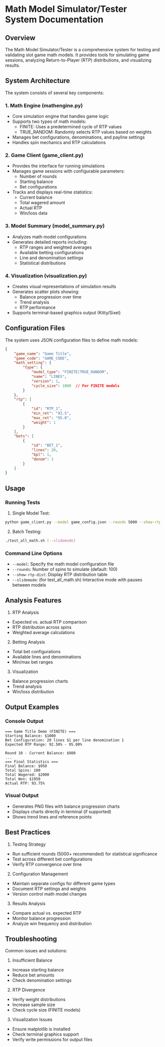 # Math Model Simulator/Tester System Documentation

## Overview

The Math Model Simulator/Tester is a comprehensive system for testing and validating slot game math models. It provides tools for simulating game sessions, analyzing Return-to-Player (RTP) distributions, and visualizing results.

## System Architecture

The system consists of several key components:

### 1. Math Engine (mathengine.py)
- Core simulation engine that handles game logic
- Supports two types of math models:
  - FINITE: Uses a predetermined cycle of RTP values
  - TRUE_RANDOM: Randomly selects RTP values based on weights
- Manages bet configurations, denominations, and payline settings
- Handles spin mechanics and RTP calculations

### 2. Game Client (game_client.py)
- Provides the interface for running simulations
- Manages game sessions with configurable parameters:
  - Number of rounds
  - Starting balance
  - Bet configurations
- Tracks and displays real-time statistics:
  - Current balance
  - Total wagered amount
  - Actual RTP
  - Win/loss data

### 3. Model Summary (model_summary.py)
- Analyzes math model configurations
- Generates detailed reports including:
  - RTP ranges and weighted averages
  - Available betting configurations
  - Line and denomination settings
  - Statistical distributions

### 4. Visualization (visualization.py)
- Creates visual representations of simulation results
- Generates scatter plots showing:
  - Balance progression over time
  - Trend analysis
  - RTP performance
- Supports terminal-based graphics output (Kitty/Sixel)

## Configuration Files

The system uses JSON configuration files to define math models:

```json
{
    "game_name": "Game Title",
    "game_code": "GAME_CODE",
    "math_setting": {
        "type": {
            "model_type": "FINITE|TRUE_RANDOM",
            "name": "LINES",
            "version": 1,
            "cycle_size": 1000  // For FINITE models
        }
    },
    "rtp": [
        {
            "id": "RTP_1",
            "min_ret": "92.5",
            "max_ret": "95.0",
            "weight": 1
        }
    ],
    "bets": [
        {
            "id": "BET_1",
            "lines": 20,
            "bpl": 1,
            "denom": 1
        }
    ]
}
```

## Usage

### Running Tests

1. Single Model Test:
```bash
python game_client.py --model game_config.json --rounds 5000 --show-rtp-dist
```

2. Batch Testing:
```bash
./test_all_math.sh [--slidemode]
```

### Command Line Options

- `--model`: Specify the math model configuration file
- `--rounds`: Number of spins to simulate (default: 100)
- `--show-rtp-dist`: Display RTP distribution table
- `--slidemode`: (for test_all_math.sh) Interactive mode with pauses between models

## Analysis Features

1. RTP Analysis
- Expected vs. actual RTP comparison
- RTP distribution across spins
- Weighted average calculations

2. Betting Analysis
- Total bet configurations
- Available lines and denominations
- Min/max bet ranges

3. Visualization
- Balance progression charts
- Trend analysis
- Win/loss distribution

## Output Examples

### Console Output
```
=== Game Title Demo (FINITE) ===
Starting Balance: $1000
Bet Configuration: 20 lines $1 per line denomination 1
Expected RTP Range: 92.50% - 95.00%

Round 10 - Current Balance: $980
...
=== Final Statistics ===
Final Balance: $950
Total Spins: 100
Total Wagered: $2000
Total Won: $1950
Actual RTP: 93.75%
```

### Visual Output
- Generates PNG files with balance progression charts
- Displays charts directly in terminal (if supported)
- Shows trend lines and reference points

## Best Practices

1. Testing Strategy
- Run sufficient rounds (5000+ recommended) for statistical significance
- Test across different bet configurations
- Verify RTP convergence over time

2. Configuration Management
- Maintain separate configs for different game types
- Document RTP settings and weights
- Version control math model changes

3. Results Analysis
- Compare actual vs. expected RTP
- Monitor balance progression
- Analyze win frequency and distribution

## Troubleshooting

Common issues and solutions:

1. Insufficient Balance
- Increase starting balance
- Reduce bet amounts
- Check denomination settings

2. RTP Divergence
- Verify weight distributions
- Increase sample size
- Check cycle size (FINITE models)

3. Visualization Issues
- Ensure matplotlib is installed
- Check terminal graphics support
- Verify write permissions for output files
